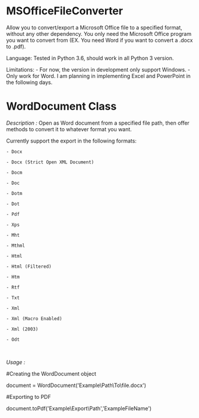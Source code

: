 # MSOfficeFileConverter
Allow you to convert/export a Microsoft Office file to a specified format, without any other dependency. You only need the Microsoft Office program you want to convert from (EX. You need Word if you want to convert a .docx to .pdf).

Language: Tested in Python 3.6, should work in all Python 3 version.

Limitations: - For now, the version in development only support Windows.
             - Only work for Word. I am planning in implementing Excel and PowerPoint in the following days.



# WordDocument Class

*Description :*
Open as Word document from a specified file path, then offer methods to convert it to whatever format you want.

Currently support the export in the following formats:

    - Docx
    
    - Docx (Strict Open XML Document)
    
    - Docm
    
    - Doc
    
    - Dotm
    
    - Dot
    
    - Pdf
    
    - Xps
    
    - Mht
    
    - Mthml
    
    - Html
    
    - Html (Filtered)
    
    - Htm
    
    - Rtf
    
    - Txt
    
    - Xml
    
    - Xml (Macro Enabled)
    
    - Xml (2003)
    
    - Odt

 
 
*Usage :*

#Creating the WordDocument object

document = WordDocument('Example\\Path\\To\\file.docx')

#Exporting to PDF

document.toPdf('Example\\Export\\Path','ExampleFileName')
